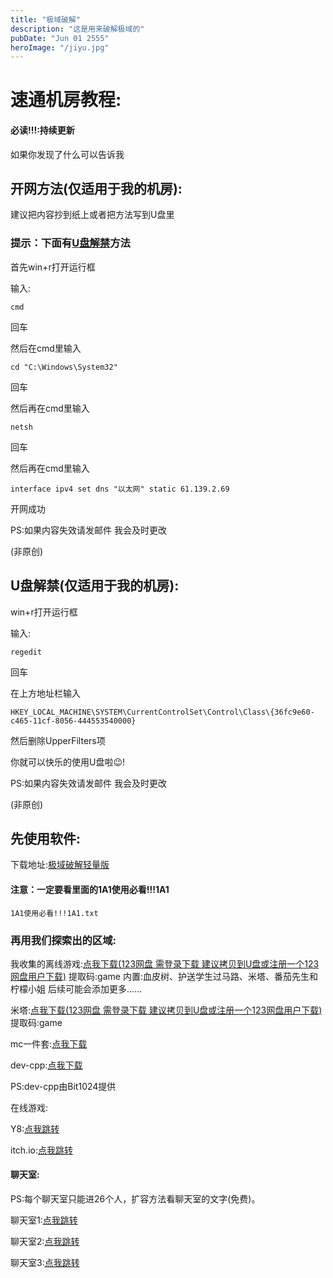 ```yaml
---
title: "极域破解"
description: "这是用来破解极域的"
pubDate: "Jun 01 2555"
heroImage: "/jiyu.jpg"
---
```


# 速通机房教程:

#### 必读!!!:持续更新

如果你发现了什么可以告诉我

## 开网方法(仅适用于我的机房):

建议把内容抄到纸上或者把方法写到U盘里

### 提示：下面有[U盘解禁](U盘解禁)方法

首先win+r打开运行框

输入:

```
cmd
```

回车

然后在cmd里输入

```
cd "C:\Windows\System32"
```

回车

然后再在cmd里输入

```
netsh
```

回车

然后再在cmd里输入

```
interface ipv4 set dns "以太网" static 61.139.2.69
```

开网成功

PS:如果内容失效请发邮件 我会及时更改

(非原创)

<span id="U盘解禁"></span>

## U盘解禁(仅适用于我的机房):

win+r打开运行框

输入:

```
regedit
```

回车

在上方地址栏输入

```
HKEY_LOCAL_MACHINE\SYSTEM\CurrentControlSet\Control\Class\{36fc9e60-c465-11cf-8056-444553540000}
```

然后删除UpperFilters项

你就可以快乐的使用U盘啦😉!

PS:如果内容失效请发邮件 我会及时更改

(非原创)

## 先使用软件:

下载地址:<a href="https://wwtm.lanzouq.com/i8trZ35idbzg" target="_blank" title="点我下载">极域破解轻量版</a>

#### 注意：一定要看里面的1A1使用必看!!!1A1

```
1A1使用必看!!!1A1.txt
```

### 再用我们探索出的区域:

我收集的离线游戏:<a href="https://www.123684.com/s/reYejv-5ANed" target="_blank" title="点我下载">点我下载(123网盘 需登录下载 建议拷贝到U盘或注册一个123网盘用户下载)</a>   提取码:game 内置:血皮树、护送学生过马路、米塔、番茄先生和柠檬小姐     后续可能会添加更多......

米塔:<a href="https://www.123684.com/s/reYejv-tQNed" target="_blank" title="点我下载">点我下载(123网盘 需登录下载 建议拷贝到U盘或注册一个123网盘用户下载)</a>
提取码:game

mc一件套:<a href="https://wwtm.lanzouq.com/iMt7t2xvitqf" target="_blank" title="点我下载">点我下载</a>

dev-cpp:<a href="https://wwtm.lanzouq.com/ioBKw2xvjk3e" target="_blank" title="点我下载">点我下载</a>

PS:dev-cpp由Bit1024提供

在线游戏:

Y8:<a href="https://zh.y8.com/" target="_blank" title="点我跳转">点我跳转</a>

itch.io:<a href="https://itch.io/games" target="_blank" title="点我跳转">点我跳转</a>

#### 聊天室:

PS:每个聊天室只能进26个人，扩容方法看聊天室的文字(免费)。

聊天室1:<a href="https://bobochat.us.kg/jifang" target="_blank" title="点我跳转">点我跳转</a>

聊天室2:<a href="https://bobochat.us.kg/jifang2" target="_blank" title="点我跳转">点我跳转</a>

聊天室3:<a href="https://bobochat.us.kg/jifang3" target="_blank" title="点我跳转">点我跳转</a>
